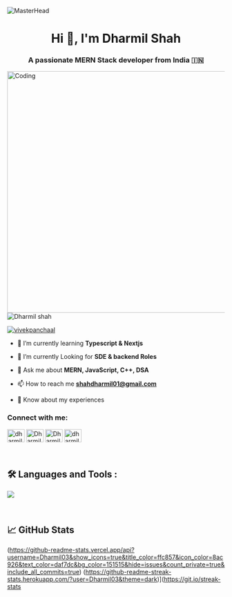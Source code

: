 ![MasterHead](https://user-images.githubusercontent.com/74038190/212749447-bfb7e725-6987-49d9-ae85-2015e3e7cc41.gif)
<h1 align="center">Hi 👋, I'm Dharmil Shah</h1>
<h3 align="center">A passionate MERN Stack developer from India 🇮🇳 </h3>
<img align="right"  alt="Coding" width="560" src="https://i.pinimg.com/originals/3e/9d/52/3e9d52bc38fa287a4cf10dcf8139076d.gif">


<p align="left"> <img src="https://komarev.com/ghpvc/?username=Dharmil-shah&label=Profile%20views&color=0e75b6&style=flat" alt="Dharmil shah" /> </p>

<p align="left"> <a href="https://twitter.com/dharmil449" target="blank"><img src="https://img.shields.io/twitter/follow/dharmil449?logo=twitter&style=for-the-badge" alt="vivekpanchaal" /></a> </p>

- 🔭 I’m currently learning **Typescript & Nextjs**

- 🔭 I’m currently Looking for **SDE & backend Roles**

- 💬 Ask me about **MERN, JavaScript, C++, DSA**

- 📫 How to reach me **shahdharmil01@gmail.com**

- 📄 Know about my experiences []()

<h3 align="left">Connect with me:</h3>
<p align="left">
<a href="https://twitter.com/dharmil449" target="blank"><img align="center" src="https://raw.githubusercontent.com/rahuldkjain/github-profile-readme-generator/master/src/images/icons/Social/twitter.svg" alt="dharmil-shah" height="30" width="40" /></a>
<a href="https://linkedin.com/in/dharmil03" target="blank"><img align="center" src="https://raw.githubusercontent.com/rahuldkjain/github-profile-readme-generator/master/src/images/icons/Social/linked-in-alt.svg" alt="Dharmilshah" height="30" width="40" /></a>
<a href="https://instagram.com/_dharmil03_" target="blank"><img align="center" src="https://raw.githubusercontent.com/rahuldkjain/github-profile-readme-generator/master/src/images/icons/Social/instagram.svg" alt="Dharmil shah" height="30" width="40" /></a>
<a href="https://www.leetcode.com/Dharmil3" target="blank"><img align="center" src="https://raw.githubusercontent.com/rahuldkjain/github-profile-readme-generator/master/src/images/icons/Social/leet-code.svg" alt="dharmil shah" height="30" width="40" /></a>
</p>
<br>
<div id="badges">

## 🛠️ Languages and Tools :
<p>
  <a href="https://skillicons.dev">
   <img src="https://skillicons.dev/icons?i=javascript,typescript,react,nextjs,nodejs,express,mongodb,html,css,tailwind,scss,cpp,aws,git,github,java,mysql"/>
  </a>
</p>
</div>

<br>

## 📈 GitHub Stats
(https://github-readme-stats.vercel.app/api?username=Dharmil03&show_icons=true&title_color=ffc857&icon_color=8ac926&text_color=daf7dc&bg_color=151515&hide=issues&count_private=true&include_all_commits=true)
<a>(https://github-readme-streak-stats.herokuapp.com/?user=Dharmil03&theme=dark)](https://git.io/streak-stats<a/>
<br>

